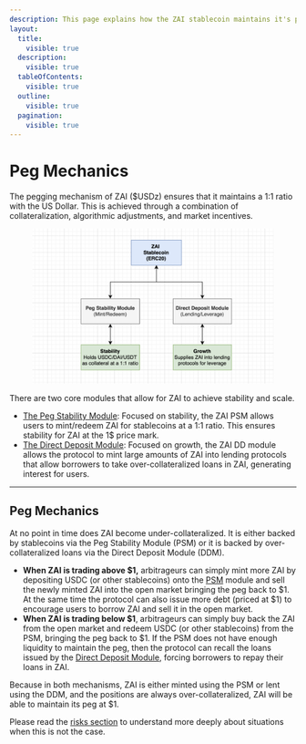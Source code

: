 ```yaml
---
description: This page explains how the ZAI stablecoin maintains it's peg
layout:
  title:
    visible: true
  description:
    visible: true
  tableOfContents:
    visible: true
  outline:
    visible: true
  pagination:
    visible: true
---
```


# Peg Mechanics

The pegging mechanism of ZAI ($USDz) ensures that it maintains a 1:1 ratio with the US Dollar. This is achieved through a combination of collateralization, algorithmic adjustments, and market incentives.

<figure><img src="../../.gitbook/assets/image (1).png" alt=""><figcaption></figcaption></figure>

There are two core modules that allow for ZAI to achieve stability and scale.

* [The Peg Stability Module](peg-stablility-module-psm.md): Focused on stability, the ZAI PSM allows users to mint/redeem ZAI for stablecoins at a 1:1 ratio. This ensures stability for ZAI at the 1$ price mark.
* [The Direct Deposit Module](direct-deposit-module-ddm.md): Focused on growth, the ZAI DD module allows the protocol to mint large amounts of ZAI into lending protocols that allow borrowers to take over-collateralized loans in ZAI, generating interest for users.

***

## Peg Mechanics

At no point in time does ZAI become under-collateralized. It is either backed by stablecoins via the Peg Stability Module (PSM) or it is backed by over-collateralized loans via the Direct Deposit Module (DDM).

* **When ZAI is trading above $1,** arbitrageurs can simply mint more ZAI by depositing USDC (or other stablecoins) onto the [PSM](peg-stablility-module-psm.md) module and sell the newly minted ZAI into the open market bringing the peg back to $1. At the same time the protocol can also issue more debt (priced at $1) to encourage users to borrow ZAI and sell it in the open market.
* **When ZAI is trading below $1**, arbitrageurs can simply buy back the ZAI from the open market and redeem USDC (or other stablecoins) from the PSM, bringing the peg back to $1. If the PSM does not have enough liquidity to maintain the peg, then the protocol can recall the loans issued by the [Direct Deposit Module](direct-deposit-module-ddm.md), forcing borrowers to repay their loans in ZAI.

Because in both mechanisms, ZAI is either minted using the PSM or lent using the DDM, and the positions are always over-collateralized, ZAI will be able to maintain its peg at $1.&#x20;

Please read the [risks section](../../security/risks.md) to understand more deeply about situations when this is not the case.
